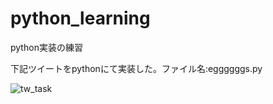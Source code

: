 # python_learning

python実装の練習

下記ツイートをpythonにて実装した。ファイル名:eggggggs.py

![tw_task](https://user-images.githubusercontent.com/22868285/58103358-cb680b00-7c1d-11e9-898a-13ae5bb4f8bc.jpg)


